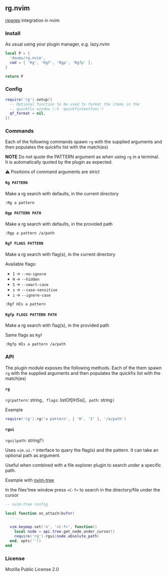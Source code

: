 ## rg.nvim

[ripgrep](https://github.com/BurntSushi/ripgrep) integration in nvim

### Install

As usual using your plugin manager, e.g. lazy.nvim

```lua
local P = {
  'doums/rg.nvim',
  cmd = { 'Rg', 'Rgf', 'Rgp', 'Rgfp' },
}

return P
```

### Config

```lua
require('rg').setup({
  -- Optional function to be used to format the items in the
  -- quickfix window (:h 'quickfixtextfunc')
  qf_format = nil,
})
```

### Commands

Each of the following commands spawn `rg` with the supplied arguments
and then populates the quickfix list with the match(es)

**NOTE** Do not quote the PATTERN argument as when using `rg` in a
terminal. It is automatically quoted by the plugin as expected.

⚠ Positions of command arguments are strict

#### `Rg PATTERN`

Make a rg search with defaults, in the current directory

```
:Rg a pattern
```

#### `Rgp PATTERN PATH`

Make a rg search with defaults, in the provided path

```
:Rgp a pattern /a/path
```

#### `Rgf FLAGS PATTERN`

Make a rg search with flag(s), in the current directory

Available flags:

- `I` → `--no-ignore`
- `H` → `--hidden`
- `S` → `--smart-case`
- `s` → `--case-sensitive`
- `i` → `--ignore-case`

```
:Rgf HIs a pattern
```

#### `Rgfp FLAGS PATTERN PATH`

Make a rg search with flag(s), in the provided path

Same flags as `Rgf`

```
:Rgfp HIs a pattern /a/path
```

### API

The plugin module exposes the following methods. Each of the them
spawn `rg` with the supplied arguments and then populates the
quickfix list with the match(es)

#### `rg`

`rg(pattern`: string`, flags`: listOf[IHSsi]`, path`: string`)`

Example

```lua
require('rg').rg('a pattern', { 'H', 'I' }, '/a/path')
```

#### `rgui`

`rgui(path`: string?`)`

Uses `vim.ui.*` interface to query the flag(s) and the pattern. It
can take an optional path as argument.

Useful when combined with a file explorer plugin to search under
a specific path.

Example with [nvim-tree](https://github.com/nvim-tree/nvim-tree.lua)

In the files'tree window press `<C-f>` to search in the
directory/file under the cursor

```lua
-- nvim-tree config

local function on_attach(bufnr)
  -- ...

  vim.keymap.set('n', '<C-f>', function()
    local node = api.tree.get_node_under_cursor()
    require('rg').rgui(node.absolute_path)
  end, opts(''))
end
```

### License

Mozilla Public License 2.0

